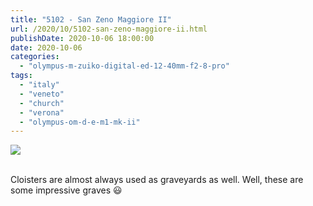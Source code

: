 ```yaml
---
title: "5102 - San Zeno Maggiore II"
url: /2020/10/5102-san-zeno-maggiore-ii.html
publishDate: 2020-10-06 18:00:00
date: 2020-10-06
categories: 
  - "olympus-m-zuiko-digital-ed-12-40mm-f2-8-pro"
tags: 
  - "italy"
  - "veneto"
  - "church"
  - "verona"
  - "olympus-om-d-e-m1-mk-ii"
---
```

<div class="container">
<div class="center"><a target="_blank" href="https://d25zfm9zpd7gm5.cloudfront.net/1200x1200/2018/20180911_105523_lr.jpg"><img class="webfeedsFeaturedVisual" src="https://d25zfm9zpd7gm5.cloudfront.net/0600x0600/2018/20180911_105523_lr.jpg" /></a></div>
</div>
<br />

Cloisters are almost always used as graveyards as well. Well, these
are some impressive graves :smiley: